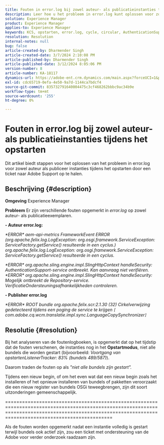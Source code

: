 ```yaml
---
title: Fouten in error.log bij zowel auteur- als publicatieinstanties tijdens het opstarten
description: Leer hoe u het probleem in error.log kunt oplossen voor zowel auteur- als publicatieinstanties tijdens het opstarten.
solution: Experience Manager
product: Experience Manager
applies-to: Experience Manager
keywords: KCS, opstarten, error.log, cycle, circular, AuthenticationSupport, errors, Author instances, Publish instance, FAQ
resolution: Resolution
internal-notes: null
bug: false
article-created-by: Dharmender Singh
article-created-date: 3/7/2024 2:10:08 PM
article-published-by: Dharmender Singh
article-published-date: 3/12/2024 8:05:06 PM
version-number: 8
article-number: KA-18117
dynamics-url: https://adobe-ent.crm.dynamics.com/main.aspx?forceUCI=1&pagetype=entityrecord&etn=knowledgearticle&id=a9330262-8cdc-ee11-904d-6045bd006d92
exl-id: cdc65719-0efa-4e50-9a7d-1144ca7bdcf4
source-git-commit: 835732791640004475c3cf468262bbbc9ac34b9e
workflow-type: tm+mt
source-wordcount: '255'
ht-degree: 0%

---
```


# Fouten in error.log bij zowel auteur- als publicatieinstanties tijdens het opstarten


Dit artikel biedt stappen voor het oplossen van het probleem in error.log voor zowel auteur als publiceer instanties tijdens het opstarten door een ticket naar Adobe Support op te halen.

## Beschrijving {#description}


<b>Omgeving</b>
Experience Manager

<b>Probleem</b>
Er zijn verschillende fouten opgemerkt in *error.log* op zowel auteur- als publicatieexemplaren.

<b>- Auteur error.log:</b>

*\*ERROR\* aem-api-metrics FrameworkEvent ERROR (org.apache.felix.log.LogException: org.osgi.framework.ServiceException: ServiceFactory.getService() resulteerde in een cyclus.)
<br>org.apache.felix.log.LogException: org.osgi.framework.ServiceException: ServiceFactory.getService() resulteerde in een cyclus.*



*\*ERROR\* org.apache.sling.engine.impl.SlingHttpContext handleSecurity: AuthenticationSupport-service ontbreekt. Kan aanvraag niet verifiëren.
<br>\*ERROR\* org.apache.sling.engine.impl.SlingHttpContext handleSecurity: Mogelijk ontbreekt de Repository-service. VerificatieOndersteuningsafhankelijkheden controleren.*



<b>- Publisher error.log</b>

*\*ERROR\* ROOT bundle org.apache.felix.scr:2.1.30 (32) Cirkelverwijzing gedetecteerd tijdens een poging de service te krijgen `[` com.adobe.cq.wcm.translatie.impl.sync.LanguageCopySynchronizer`]`*






## Resolutie {#resolution}


Bij het analyseren van de foutenlogboeken, is opgemerkt dat op het tijdstip dat de fouten verschenen, de instanties nog in het <b>Opstartmodus</b>, niet alle bundels die worden gestart (bijvoorbeeld: *Voortgang van opstartenListenerTracker: 83% (bundels 489/587)*).

Daarom traden de fouten op als *&quot;niet alle bundels zijn gestart&quot;.*

Tijdens een nieuw begin, of om het even wat dat een nieuw begin zoals het installeren of het opnieuw installeren van bundels of pakketten veroorzaakt die een nieuw register van bundels OSGi teweegbrengen, zijn dit soort uitzonderingen gemeenschappelijk.



========================================================================================================================================================================================================

Als de fouten worden opgemerkt nadat een instantie volledig is gestart terwijl bundels ook actief zijn, zou een ticket met ondersteuning van de Adobe voor verder onderzoek raadzaam zijn.

